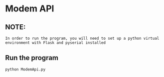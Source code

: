 # Modem API

## NOTE: 
```
In order to run the program, you will need to set up a python virtual environment with Flask and pyserial installed
```
## Run the program
```
python ModemApi.py
```

